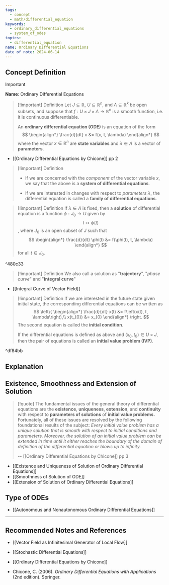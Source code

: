 ```yaml
---
tags:
  - concept
  - math/differential_equation
keywords:
  - ordinary_differential_equations
  - system_of_odes
topics:
  - differential_equation
name: Ordinary Differential Equations
date of note: 2024-06-14
---
```


## Concept Definition

>[!important]
>**Name**: Ordinary Differential Equations

>[!important] Definition
>Let $J \subseteq \mathbb{R}$, $U \subseteq \mathbb{R}^n$, and $\Lambda \subseteq \mathbb{R}^k$ be open subsets, and suppose that $f: U \times J \times \Lambda \to \mathbb{R}^n$ is a smooth function, i.e. it is continuous differentiable.
>
>An **ordinary differential equation (ODE)** is an equation of the form
>$$
>\begin{align*}
> \frac{d}{dt} x &= f(x, t, \lambda)
>\end{align*}
>$$
>where the vector $x\in \mathbb{R}^n$ are **state variables** and $\lambda\in \Lambda$ is a vector of **parameters**.

- [[Ordinary Differential Equations by Chicone]] pp 2

>[!important] Definition
>- If we are concerned with the *component* of the vector variable $x$, we say that the above is a **system of differential equations**.
>  
>- If we are interested in changes with respect to *parameters* $\lambda$, the differential equation is called a **family of differential equations**.  

>[!important] Definition
>If $\lambda \in \Lambda$ is fixed, then a **solution** of differential equation is a function $\phi: J_{0} \to U$ given by  $$t \mapsto \phi(t)$$, where $J_{0}$ is an open subset of $J$ such that 
>$$
>\begin{align*}
> \frac{d}{dt} \phi(t) &= f(\phi(t), t, \lambda)
>\end{align*}
>$$
>for all $t \in J_{0}$.

^480c33

>[!important] Definition
>We also call a solution as "**trajectory**", "*phase curve*" and "**integral curve**"

- [[Integral Curve of Vector Field]]

>[!important] Definition
>If we are interested in the future state given initial state, the corresponding differential equations can be written as
>$$
>\left\{
>\begin{align*}
>\frac{d}{dt} x(t) &= f\left(x(t), t, \lambda\right),\\
>x(t_{0}) &= x_{0}
>\end{align*}
>\right.
>$$
>The second equation is called the **initial condition**.
>
>If the differential equations is defined as above and $(x_{0}, t_{0}) \in U\times J$, then the pair of equations is called an **initial value problem (IVP)**.

^df84bb



## Explanation



## Existence, Smoothness and Extension of Solution

>[!quote]
> The fundamental issues of the general theory of differential equations are the **existence**, **uniqueness**, **extension**, and **continuity** with respect to **parameters of solutions** of **initial value problems.** Fortunately, all of these issues are resolved by the following foundational results of the subject: *Every initial value problem has a unique solution that is smooth with respect to initial conditions and parameters. Moreover, the solution of an initial value problem can be extended in time until it either reaches the boundary of the domain of definition of the differential equation or blows up to infinity.*
> 
>-- [[Ordinary Differential Equations by Chicone]] pp 3 


- [[Existence and Uniqueness of Solution of Ordinary Differential Equations]]
- [[Smoothness of Solution of ODE]]
- [[Extension of Solution of Ordinary Differential Equations]]

## Type of ODEs

- [[Autonomous and Nonautonomous Ordinary Differential Equations]]




-----------
##  Recommended Notes and References



- [[Vector Field as Infinitesimal Generator of Local Flow]]
- [[Stochastic Differential Equations]]

- [[Ordinary Differential Equations by Chicone]]
- Chicone, C. (2006). _Ordinary Differential Equations with Applications_ (2nd edition). Springer.